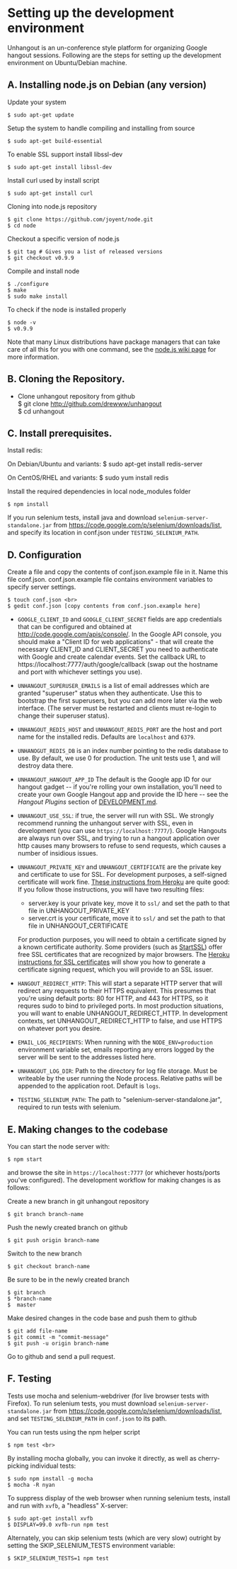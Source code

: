 Setting up the development environment
======================================

Unhangout is an un-conference style platform for organizing Google hangout sessions. Following are the steps for 
setting up the development environment on Ubuntu/Debian machine.

A. Installing node.js on Debian (any version)
-----------------------------------

Update your system

    $ sudo apt-get update
        
Setup the system to handle compiling and installing from source 

    $ sudo apt-get build-essential

To enable SSL support install libssl-dev 

    $ sudo apt-get install libssl-dev

Install curl used by install script

    $ sudo apt-get install curl

Cloning into node.js repository 

    $ git clone https://github.com/joyent/node.git  
    $ cd node 

Checkout a specific version of node.js 

    $ git tag # Gives you a list of released versions  
    $ git checkout v0.9.9 

Compile and install node 

    $ ./configure 
    $ make 
    $ sudo make install 

To check if the node is installed properly 

    $ node -v 
    $ v0.9.9

Note that many Linux distributions have package managers that can take care of all this for you with one command, see the [node.js wiki page](https://github.com/joyent/node/wiki/Installing-Node.js-via-package-manager) for more information.
    
B. Cloning the Repository.
--------------------------

  - Clone unhangout repository from github <br>
    $ git clone http://github.com/drewww/unhangout <br>
    $ cd unhangout

C. Install prerequisites.
-------------------------

Install redis:

On Debian/Ubuntu and variants:
    $ sudo apt-get install redis-server 

On CentOS/RHEL and variants:
    $ sudo yum install redis
    
Install the required dependencies in local node_modules folder

    $ npm install

If you run selenium tests, install java and download ``selenium-server-standalone.jar`` from https://code.google.com/p/selenium/downloads/list, and specify its location in conf.json under ``TESTING_SELENIUM_PATH``.


D. Configuration
----------------
    
Create a file and copy the contents of conf.json.example file in it. Name this file conf.json.  conf.json.example file contains environment variables to specify server settings.

    $ touch conf.json <br>
    $ gedit conf.json [copy contents from conf.json.example here]

  - ``GOOGLE_CLIENT_ID`` and ``GOOGLE_CLIENT_SECRET`` fields are app
    credentials that can be configured and obtained at
    http://code.google.com/apis/console/.  In the Google API console, you
    should make a "Client ID for web applications" - that will create the
    necessary CLIENT_ID and CLIENT_SECRET you need to authenticate with Google
    and create calendar events.  Set the callback URL to
    https://localhost:7777/auth/google/callback (swap out the hostname and port
    with whichever settings you use).

  - ``UNHANGOUT_SUPERUSER_EMAILS`` is a list of email addresses which are
    granted "superuser" status when they authenticate.  Use this to bootstrap
    the first superusers, but you can add more later via the web interface.
    (The server must be restarted and clients must re-login to change their
    superuser status).
  - ``UNHANGOUT_REDIS_HOST`` and ``UNHANGOUT_REDIS_PORT`` are the host and port
    name for the installed redis.  Defaults are ``localhost`` and ``6379``.
  - ``UNHANOGUT_REDIS_DB`` is an index number pointing to the redis database to
    use. By default, we use 0 for production.  The unit tests use 1, and will
    destroy data there.
  - ``UNHANGOUT_HANGOUT_APP_ID`` The default is the Google app ID for our
    hangout gadget -- if you're rolling your own installation, you'll need to
    create your own Google Hangout app and provide the ID here -- see the
    *Hangout Plugins* section of [DEVELOPMENT.md](DEVELOPMENT.md).
  - ``UNHANGOUT_USE_SSL``: if true, the server will run with SSL.  We strongly
    recommend running the unhangout server with SSL, even in development (you
    can use ``https://localhost:7777/``).  Google Hangouts are always run over
    SSL, and trying to run a hangout application over http causes many browsers
    to refuse to send requests, which causes a number of insidious issues. 
  - ``UNHANGOUT_PRIVATE_KEY`` and ``UNHANGOUT_CERTIFICATE`` are the private key
    and certificate to use for SSL.  For development purposes, a self-signed
    certificate will work fine.
    [These instructions from Heroku](https://devcenter.heroku.com/articles/ssl-certificate-self) are quite good:
    If you follow those instructions, you will have two resulting files:
      - server.key is your private key, move it to `ssl/` and set the path to that file in UNHANGOUT_PRIVATE_KEY
      - server.crt is your certificate, move it to `ssl/` and set the path to that file in UNHANGOUT_CERTIFICATE

    For production purposes, you will need to obtain a certificate signed by a
    known certificate authority. Some providers (such as
    [StartSSL](http://www.startssl.com)) offer free
    SSL certificates that are recognized by major browsers.  The [Heroku
    instructions for SSL certificates](https://devcenter.heroku.com/articles/ssl-endpoint#acquire-ssl-certificate)
    will show you how to generate a certificate signing request, which you
    will provide to an SSL issuer.


  - ``HANGOUT_REDIRECT_HTTP``: This will start a separate HTTP server that will
    redirect any requests to their HTTPS equivalent. This presumes that you're
    using default ports: 80 for HTTP, and 443 for HTTPS, so it requres sudo to
    bind to privileged ports. In most production situations, you will want to
    enable UNHANGOUT_REDIRECT_HTTP. In development contexts, set
    UNHANGOUT_REDIRECT_HTTP to false, and use HTTPS on whatever port you
    desire.

  - ``EMAIL_LOG_RECIPIENTS``: When running with the ``NODE_ENV=production``
    environment variable set, emails reporting any errors logged by the server
    will be sent to the addresses listed here.

  - ``UNHANGOUT_LOG_DIR``: Path to the directory for log file storage. Must be
    writeable by the user running the Node process. Relative paths will be
    appended to the application root. Default is ``logs``.

  - ``TESTING_SELENIUM_PATH``: The path to "selenium-server-standalone.jar",
    required to run tests with selenium.

E. Making changes to the codebase
---------------------------------

You can start the node server with:

    $ npm start

and browse the site in ``https://localhost:7777`` (or whichever hosts/ports
you've configured).  The development workflow for making changes is as follows:

Create a new branch in git unhangout repository

    $ git branch branch-name

Push the newly created branch on github

    $ git push origin branch-name

Switch to the new branch

    $ git checkout branch-name

Be sure to be in the newly created branch

    $ git branch
    $ *branch-name
    $  master 

Make desired changes in the code base and push them to github <br>

    $ git add file-name
    $ git commit -m "commit-message"
    $ git push -u origin branch-name

Go to github and send a pull request. 

F. Testing
----------

Tests use mocha and selenium-webdriver (for live browser tests with Firefox).  To run selenium tests, you must download ``selenium-server-standalone.jar`` from https://code.google.com/p/selenium/downloads/list, and set ``TESTING_SELENIUM_PATH`` in ``conf.json`` to its path. 

You can run tests using the npm helper script <br>

    $ npm test <br>

By installing mocha globally, you can invoke it directly, as well as cherry-picking individual tests:

    $ sudo npm install -g mocha
    $ mocha -R nyan

To suppress display of the web browser when running selenium tests, install and run with ``xvfb``, a "headless" X-server:

    $ sudo apt-get install xvfb
    $ DISPLAY=99.0 xvfb-run npm test

Alternately, you can skip selenium tests (which are very slow) outright by setting the SKIP_SELENIUM_TESTS environment variable:

    $ SKIP_SELENIUM_TESTS=1 npm test

